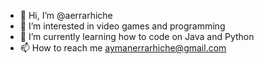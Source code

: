 - 👋 Hi, I’m @aerrarhiche
- 👀 I’m interested in video games and programming
- 🌱 I’m currently learning how to code on Java and Python
- 📫 How to reach me aymanerrarhiche@gmail.com

<!---
aerrarhiche/aerrarhiche is a ✨ special ✨ repository because its `README.md` (this file) appears on your GitHub profile.
You can click the Preview link to take a look at your changes.
--->
